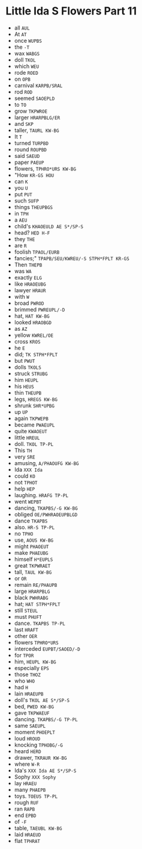 # Little Ida S Flowers Part 11

* all `AUL`
* At `AT`
* once `WUPBS`
* the `-T`
* wax `WABGS`
* doll `TKOL`
* which `WEU`
* rode `ROED`
* on `OPB`
* carnival `KARPB/SRAL`
* rod `ROD`
* seemed `SAOEPLD`
* to `TO`
* grow `TKPWROE`
* larger `HRARPBLG/ER`
* and `SKP`
* taller, `TAURL KW-BG`
* It `T`
* turned `TURPBD`
* round `ROUPBD`
* said `SAEUD`
* paper `PAEUP`
* flowers, `TPHRO*URS KW-BG`
* "How `KR-GS HOU`
* can `K`
* you `U`
* put `PUT`
* such `SUFP`
* things `THEUPBGS`
* in `TPH`
* a `AEU`
* child's `KHAOEULD AE S*/SP-S`
* head? `HED H-F`
* they `THE`
* are `R`
* foolish `TPAOL/EURB`
* fancies;" `TPAPB/SEU/KWREU/-S STPH*FPLT KR-GS`
* Then `THEPB`
* was `WA`
* exactly `ELG`
* like `HRAOEUBG`
* lawyer `HRAUR`
* with `W`
* broad `PWROD`
* brimmed `PWREUPL/-D`
* hat, `HAT KW-BG`
* looked `HRAOBGD`
* as `AZ`
* yellow `KWREL/OE`
* cross `KROS`
* he `E`
* did; `TK STPH*FPLT`
* but `PWUT`
* dolls `TKOLS`
* struck `STRUBG`
* him `HEUPL`
* his `HEUS`
* thin `THEUPB`
* legs, `HREGS KW-BG`
* shrunk `SHR*UPBG`
* up `UP`
* again `TKPWEPB`
* became `PWAEUPL`
* quite `KWAOEUT`
* little `HREUL`
* doll. `TKOL TP-PL`
* This `TH`
* very `SRE`
* amusing, `A/PHAOUFG KW-BG`
* Ida `XXX Ida`
* could `KO`
* not `TPHOT`
* help `HEP`
* laughing. `HRAFG TP-PL`
* went `WEPBT`
* dancing, `TKAPBS/-G KW-BG`
* obliged `OE/PWHRAOEUPBLGD`
* dance `TKAPBS`
* also. `HR-S TP-PL`
* no `TPHO`
* use, `AOUS KW-BG`
* might `PHAOEUT`
* make `PHAEUBG`
* himself `H*EUPLS`
* great `TKPWRAET`
* tall, `TAUL KW-BG`
* or `OR`
* remain `RE/PHAUPB`
* large `HRARPBLG`
* black `PWHRABG`
* hat; `HAT STPH*FPLT`
* still `STEUL`
* must `PHUFT`
* dance. `TKAPBS TP-PL`
* last `HRAFT`
* other `OER`
* flowers `TPHRO*URS`
* interceded `EUPBT/SAOED/-D`
* for `TPOR`
* him, `HEUPL KW-BG`
* especially `EPS`
* those `THOZ`
* who `WHO`
* had `H`
* lain `HRAEUPB`
* doll's `TKOL AE S*/SP-S`
* bed, `PWED KW-BG`
* gave `TKPWAEUF`
* dancing. `TKAPBS/-G TP-PL`
* same `SAEUPL`
* moment `PHOEPLT`
* loud `HROUD`
* knocking `TPHOBG/-G`
* heard `HERD`
* drawer, `TKRAUR KW-BG`
* where `W-R`
* Ida's `XXX Ida AE S*/SP-S`
* Sophy `XXX Sophy`
* lay `HRAEU`
* many `PHAEPB`
* toys. `TOEUS TP-PL`
* rough `RUF`
* ran `RAPB`
* end `EPBD`
* of `-F`
* table, `TAEUBL KW-BG`
* laid `HRAEUD`
* flat `TPHRAT`
